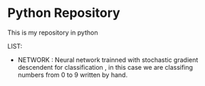 # Python Repository
This is my repository in python 

LIST:
  * NETWORK : Neural network trainned with stochastic gradient descendent for classification , in this case we are classifing   
              numbers from 0 to 9 written by hand. 
